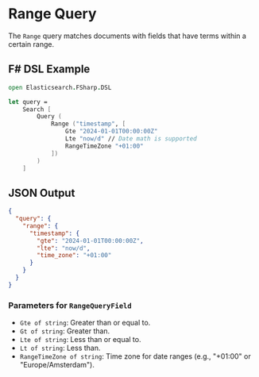# Range Query

The `Range` query matches documents with fields that have terms within a certain range.

## F# DSL Example

```fsharp
open Elasticsearch.FSharp.DSL

let query =
    Search [
        Query (
            Range ("timestamp", [
                Gte "2024-01-01T00:00:00Z"
                Lte "now/d" // Date math is supported
                RangeTimeZone "+01:00"
            ])
        )
    ]
```

## JSON Output

```json
{
  "query": {
    "range": {
      "timestamp": {
        "gte": "2024-01-01T00:00:00Z",
        "lte": "now/d",
        "time_zone": "+01:00"
      }
    }
  }
}
```

### Parameters for `RangeQueryField`

- `Gte of string`: Greater than or equal to.
- `Gt of string`: Greater than.
- `Lte of string`: Less than or equal to.
- `Lt of string`: Less than.
- `RangeTimeZone of string`: Time zone for date ranges (e.g., "+01:00" or "Europe/Amsterdam").

